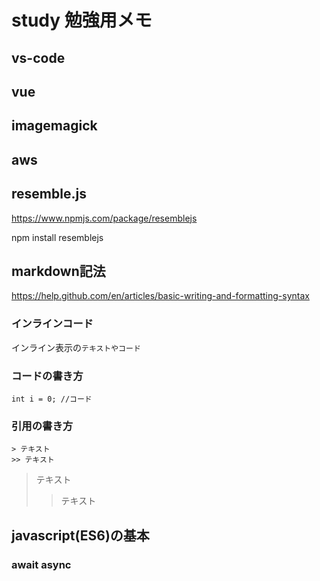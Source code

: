 # study 勉強用メモ

## vs-code

## vue

## imagemagick

## aws

## resemble.js

https://www.npmjs.com/package/resemblejs

npm install resemblejs

## markdown記法

https://help.github.com/en/articles/basic-writing-and-formatting-syntax

### インラインコード

インライン表示の`テキストやコード`

### コードの書き方

```java:title
int i = 0; //コード
```

### 引用の書き方

```markdown:title
> テキスト
>> テキスト
```

> テキスト
>> テキスト

## javascript(ES6)の基本
### await async